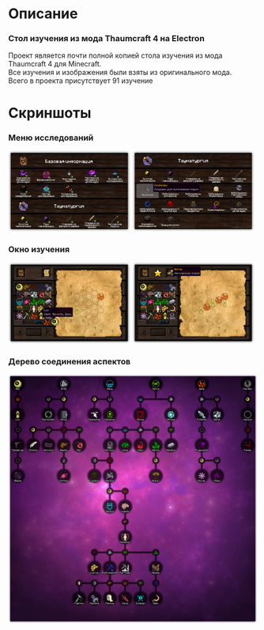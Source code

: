 # Описание 
<h3>Стол изучения из мода Thaumcraft 4 на Electron</h3>
  
Проект является почти полной копией стола изучения из мода Thaumcraft 4 для Minecraft.  
Все изучения и изображения были взяты из оригинального мода.  
Всего в проекта присутствует 91 изучение
# Скриншоты
<p align="center">
  <div>
    <h3>Меню исследований</h3>
    <img width='49%' src="https://raw.githubusercontent.com/Kicshikxo/Thaumcraft-research-table/master/images/screenshots/screenshot-1.png" alt="screenshot-1"/>
    <img width='49%' src="https://raw.githubusercontent.com/Kicshikxo/Thaumcraft-research-table/master/images/screenshots/screenshot-2.png" alt="screenshot-2"/>
  </div>
  <div>
    <h3>Окно изучения</h3>
    <img width='49%' src="https://raw.githubusercontent.com/Kicshikxo/Thaumcraft-research-table/master/images/screenshots/screenshot-3.png" alt="screenshot-3"/>
    <img width='49%' src="https://raw.githubusercontent.com/Kicshikxo/Thaumcraft-research-table/master/images/screenshots/screenshot-4.png" alt="screenshot-4"/>
  </div>
</p>

### Дерево соединения аспектов
<p align="center">
  <img src="https://raw.githubusercontent.com/Kicshikxo/Thaumcraft-research-table/master/images/screenshots/aspects.png" alt="aspects"/>
</p>
